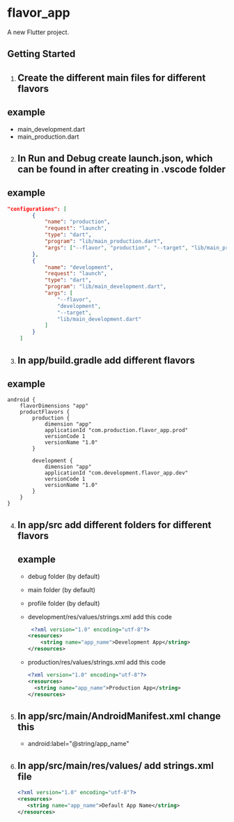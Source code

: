 # flavor_app

A new Flutter project.

## Getting Started

1. ## Create the different main files for different flavors

## example

- main_development.dart
- main_production.dart

2. ## In Run and Debug create launch.json, which can be found in after creating in .vscode folder

## example

```json
"configurations": [
		{
			"name": "production",
			"request": "launch",
			"type": "dart",
			"program": "lib/main_production.dart",
			"args": ["--flavor", "production", "--target", "lib/main_production.dart"]
		},
		{
			"name": "development",
			"request": "launch",
			"type": "dart",
			"program": "lib/main_development.dart",
			"args": [
				"--flavor",
				"development",
				"--target",
				"lib/main_development.dart"
			]
		}
	]
```

3. ## In app/build.gradle add different flavors

## example

    android {
        flavorDimensions "app"
        productFlavors {
            production {
                dimension "app"
                applicationId "com.production.flavor_app.prod"
                versionCode 1
                versionName "1.0"
            }

            development {
                dimension "app"
                applicationId "com.development.flavor_app.dev"
                versionCode 1
                versionName "1.0"
            }
        }
    }

4.  ## In app/src add different folders for different flavors

    ## example

    - debug folder (by default)
    - main folder (by default)
    - profile folder (by default)

    - development/res/values/strings.xml add this code

      ```xml
       <?xml version="1.0" encoding="utf-8"?>
      <resources>
          <string name="app_name">Development App</string>
      </resources>
      ```

    - production/res/values/strings.xml add this code

      ```xml
      <?xml version="1.0" encoding="utf-8"?>
      <resources>
        <string name="app_name">Production App</string>
      </resources>
      ```

5.  ## In app/src/main/AndroidManifest.xml change this

    - android:label="@string/app_name"

6.  ## In app/src/main/res/values/ add strings.xml file

    ```xml
    <?xml version="1.0" encoding="utf-8"?>
    <resources>
       <string name="app_name">Default App Name</string>
    </resources>
    ```

```

```
